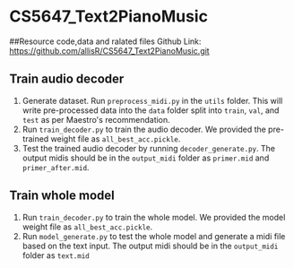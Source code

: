 # CS5647_Text2PianoMusic
##Resource code,data and ralated files
Github Link: https://github.com/allisR/CS5647_Text2PianoMusic.git
## Train audio decoder
1. Generate dataset. Run `preprocess_midi.py` in the `utils` folder. This will write pre-processed data into the `data` folder split into `train`, `val`, and `test` as per Maestro's recommendation.
2. Run `train_decoder.py` to train the audio decoder. We provided the pre-trained weight file as `all_best_acc.pickle`.
3. Test the trained audio decoder by running `decoder_generate.py`. The output midis should be in the `output_midi` folder as `primer.mid` and `primer_after.mid`.
## Train whole model
1. Run `train_decoder.py` to train the whole model. We provided the model weight file as `all_best_acc.pickle`.
2. Run `model_generate.py` to test the whole model and generate a midi file based on the text input. The output midi should be in the `output_midi` folder as `text.mid`

